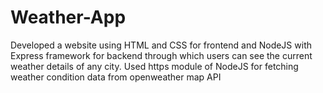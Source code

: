 # Weather-App
Developed a website using HTML and CSS for frontend and NodeJS with Express framework for backend through which users can see the current weather details of any city. Used https module of NodeJS for fetching weather condition data from openweather map API
